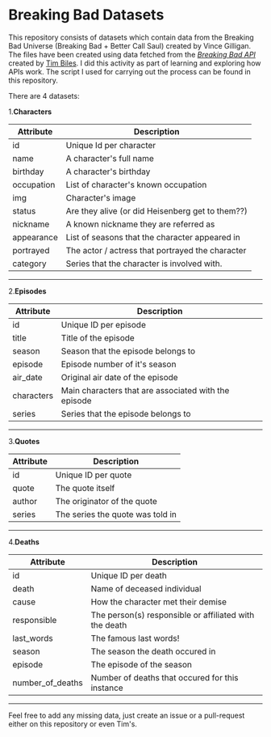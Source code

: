 # Breaking Bad Datasets

This repository consists of datasets which contain data from the Breaking Bad Universe (Breaking Bad + Better Call Saul) created by Vince Gilligan. The files have been created using data fetched from the *[Breaking Bad API](https://www.breakingbadapi.com/)* created by [Tim Biles](https://github.com/timbiles/Breaking-Bad--API). I did this activity as part of learning and exploring how APIs work. The script I used for carrying out the process can be found in this repository.

There are 4 datasets:

1.**Characters**

| Attribute  | Description                                      |
|------------|--------------------------------------------------|
| id         | Unique Id per character                          |
| name       | A character's full name                          |
| birthday   | A character's birthday                           |
| occupation | List of character's known occupation             |
| img        | Character's image                                |
| status     | Are they alive (or did Heisenberg get to them??) |
| nickname   | A known nickname they are referred as            |
| appearance | List of seasons that the character appeared in   |
| portrayed  | The actor / actress that portrayed the character |
| category   | Series that the character is involved with.      |

---

2.**Episodes**

| Attribute  | Description                                          |
|------------|------------------------------------------------------|
| id         | Unique ID per episode                                |
| title      | Title of the episode                                 |
| season     | Season that the episode belongs to                   |
| episode    | Episode number of it's season                        |
| air_date   |  Original air date of the episode                    |
| characters | Main characters that are associated with the episode |
| series     | Series that the episode belongs to                   |

---

3.**Quotes**

| Attribute | Description                      |
|-----------|----------------------------------|
| id        | Unique ID per quote              |
| quote     | The quote itself                 |
| author    | The originator of the quote      |
| series    | The series the quote was told in |

---

4.**Deaths**

| Attribute        | Description                                            |
|------------------|--------------------------------------------------------|
| id               | Unique ID per death                                    |
| death            | Name of deceased individual                            |
| cause            | How the character met their demise                     |
| responsible      | The person(s) responsible or affiliated with the death |
| last_words       | The famous last words!                                 |
| season           | The season the death occured in                        |
| episode          | The episode of the season                              |
| number_of_deaths | Number of deaths that occured for this instance        |

---

Feel free to add any missing data, just create an issue or a pull-request either on this repository or even Tim's.

